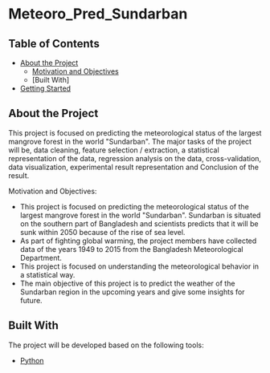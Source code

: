 # Meteoro_Pred_Sundarban

<!-- TABLE OF CONTENTS -->
## Table of Contents

* [About the Project](#about-the-Project)
  * [Motivation and Objectives](#Motivation-and-Bbjectives)
  * [Built With]
* [Getting Started](#getting-started)


## About the Project
This project is focused on predicting the meteorological status of the largest mangrove forest in the world "Sundarban". The major tasks of the project will be, data cleaning, feature selection / extraction, a statistical representation of the data, regression analysis on the data, cross-validation, data visualization, experimental result representation and Conclusion of the result.

Motivation and Objectives:
* This project is focused on predicting the meteorological status of the largest mangrove forest in the world "Sundarban". Sundarban is situated on the southern part of Bangladesh and scientists predicts that it will be sunk within 2050 because of the rise of sea level. 
* As part of fighting global warming, the project members have collected data of the years 1949 to 2015 from the Bangladesh Meteorological Department.
* This project is focused on understanding the meteorological behavior in a statistical way.
* The main objective of this project is to predict the weather of the Sundarban region in the upcoming years and give some insights for future.

## Built With
The project will be developed based on the following tools:
* [Python](https://python.org/)

